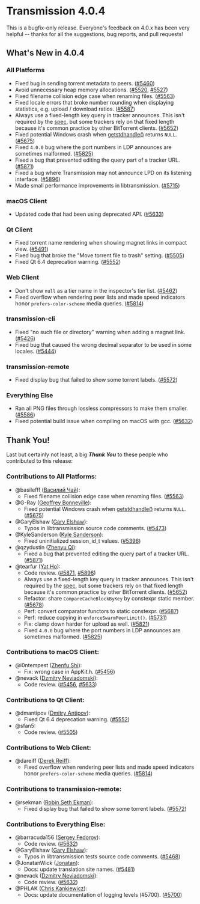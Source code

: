 # Transmission 4.0.4

This is a bugfix-only release. Everyone's feedback on 4.0.x has been very helpful -- thanks for all the suggestions, bug reports, and pull requests!

## What's New in 4.0.4

### All Platforms

* Fixed bug in sending torrent metadata to peers. ([#5460](https://github.com/transmission/transmission/pull/5460))
* Avoid unnecessary heap memory allocations. ([#5520](https://github.com/transmission/transmission/pull/5520), [#5527](https://github.com/transmission/transmission/pull/5527))
* Fixed filename collision edge case when renaming files. ([#5563](https://github.com/transmission/transmission/pull/5563))
* Fixed locale errors that broke number rounding when displaying statistics, e.g. upload / download ratios. ([#5587](https://github.com/transmission/transmission/pull/5587))
* Always use a fixed-length key query in tracker announces. This isn't required by the [spec](https://www.bittorrent.org/beps/bep_0007.html), but some trackers rely on that fixed length because it's common practice by other BitTorrent clients. ([#5652](https://github.com/transmission/transmission/pull/5652))
* Fixed potential Windows crash when [getstdhandle()](https://learn.microsoft.com/en-us/windows/console/getstdhandle) returns `NULL`. ([#5675](https://github.com/transmission/transmission/pull/5675))
* Fixed `4.0.0` bug where the port numbers in LDP announces are sometimes malformed. ([#5825](https://github.com/transmission/transmission/pull/5825))
* Fixed a bug that prevented editing the query part of a tracker URL. ([#5871](https://github.com/transmission/transmission/pull/5871))
* Fixed a bug where Transmission may not announce LPD on its listening interface. ([#5896](https://github.com/transmission/transmission/pull/5896))
* Made small performance improvements in libtransmission. ([#5715](https://github.com/transmission/transmission/pull/5715))

### macOS Client

* Updated code that had been using deprecated API. ([#5633](https://github.com/transmission/transmission/pull/5633))

### Qt Client

* Fixed torrent name rendering when showing magnet links in compact view. ([#5491](https://github.com/transmission/transmission/pull/5491))
* Fixed bug that broke the "Move torrent file to trash" setting. ([#5505](https://github.com/transmission/transmission/pull/5505))
* Fixed Qt 6.4 deprecation warning. ([#5552](https://github.com/transmission/transmission/pull/5552))

### Web Client

* Don't show `null` as a tier name in the inspector's tier list. ([#5462](https://github.com/transmission/transmission/pull/5462))
* Fixed overflow when rendering peer lists and made speed indicators honor `prefers-color-scheme` media queries. ([#5814](https://github.com/transmission/transmission/pull/5814))

### transmission-cli

* Fixed "no such file or directory" warning when adding a magnet link. ([#5426](https://github.com/transmission/transmission/pull/5426))
* Fixed bug that caused the wrong decimal separator to be used in some locales. ([#5444](https://github.com/transmission/transmission/pull/5444))

### transmission-remote

* Fixed display bug that failed to show some torrent labels. ([#5572](https://github.com/transmission/transmission/pull/5572))

### Everything Else

* Ran all PNG files through lossless compressors to make them smaller. ([#5586](https://github.com/transmission/transmission/pull/5586))
* Fixed potential build issue when compiling on macOS with gcc. ([#5632](https://github.com/transmission/transmission/pull/5632))

## Thank You!

Last but certainly not least, a big ***Thank You*** to these people who contributed to this release:

### Contributions to All Platforms:

* @basilefff ([Василий Чай](https://github.com/basilefff)):
  * Fixed filename collision edge case when renaming files. ([#5563](https://github.com/transmission/transmission/pull/5563))
* @G-Ray ([Geoffrey Bonneville](https://github.com/G-Ray)):
  * Fixed potential Windows crash when [getstdhandle()](https://learn.microsoft.com/en-us/windows/console/getstdhandle) returns `NULL`. ([#5675](https://github.com/transmission/transmission/pull/5675))
* @GaryElshaw ([Gary Elshaw](https://github.com/GaryElshaw)):
  * Typos in libtransmission source code comments. ([#5473](https://github.com/transmission/transmission/pull/5473))
* @KyleSanderson ([Kyle Sanderson](https://github.com/KyleSanderson)):
  * Fixed uninitialized session_id_t values. ([#5396](https://github.com/transmission/transmission/pull/5396))
* @qzydustin ([Zhenyu Qi](https://github.com/qzydustin)):
  * Fixed a bug that prevented editing the query part of a tracker URL. ([#5871](https://github.com/transmission/transmission/pull/5871))
* @tearfur ([Yat Ho](https://github.com/tearfur)):
  * Code review. ([#5871](https://github.com/transmission/transmission/pull/5871), [#5896](https://github.com/transmission/transmission/pull/5896))
  * Always use a fixed-length key query in tracker announces. This isn't required by the [spec](https://www.bittorrent.org/beps/bep_0007.html), but some trackers rely on that fixed length because it's common practice by other BitTorrent clients. ([#5652](https://github.com/transmission/transmission/pull/5652))
  * Refactor: share `CompareCacheBlockByKey` by constexpr static member. ([#5678](https://github.com/transmission/transmission/pull/5678))
  * Perf: convert comparator functors to static constexpr. ([#5687](https://github.com/transmission/transmission/pull/5687))
  * Perf: reduce copying in `enforceSwarmPeerLimit()`. ([#5731](https://github.com/transmission/transmission/pull/5731))
  * Fix: clamp down harder for upload as well. ([#5821](https://github.com/transmission/transmission/pull/5821))
  * Fixed `4.0.0` bug where the port numbers in LDP announces are sometimes malformed. ([#5825](https://github.com/transmission/transmission/pull/5825))

### Contributions to macOS Client:

* @i0ntempest ([Zhenfu Shi](https://github.com/i0ntempest)):
  * Fix: wrong case in AppKit.h. ([#5456](https://github.com/transmission/transmission/pull/5456))
* @nevack ([Dzmitry Neviadomski](https://github.com/nevack)):
  * Code review. ([#5456](https://github.com/transmission/transmission/pull/5456), [#5633](https://github.com/transmission/transmission/pull/5633))

### Contributions to Qt Client:

* @dmantipov ([Dmitry Antipov](https://github.com/dmantipov)):
  * Fixed Qt 6.4 deprecation warning. ([#5552](https://github.com/transmission/transmission/pull/5552))
* @sfan5:
  * Code review. ([#5505](https://github.com/transmission/transmission/pull/5505))

### Contributions to Web Client:

* @dareiff ([Derek Reiff](https://github.com/dareiff)):
  * Fixed overflow when rendering peer lists and made speed indicators honor `prefers-color-scheme` media queries. ([#5814](https://github.com/transmission/transmission/pull/5814))

### Contributions to transmission-remote:

* @rsekman ([Robin Seth Ekman](https://github.com/rsekman)):
  * Fixed display bug that failed to show some torrent labels. ([#5572](https://github.com/transmission/transmission/pull/5572))

### Contributions to Everything Else:

* @barracuda156 ([Sergey Fedorov](https://github.com/barracuda156)):
  * Code review. ([#5632](https://github.com/transmission/transmission/pull/5632))
* @GaryElshaw ([Gary Elshaw](https://github.com/GaryElshaw)):
  * Typos in libtransmission tests source code comments. ([#5468](https://github.com/transmission/transmission/pull/5468))
* @JonatanWick ([Jonatan](https://github.com/JonatanWick)):
  * Docs: update translation site names. ([#5481](https://github.com/transmission/transmission/pull/5481))
* @nevack ([Dzmitry Neviadomski](https://github.com/nevack)):
  * Code review. ([#5632](https://github.com/transmission/transmission/pull/5632))
* @PHLAK ([Chris Kankiewicz](https://github.com/PHLAK)):
  * Docs: update documentation of logging levels (#5700). ([#5700](https://github.com/transmission/transmission/pull/5700))

